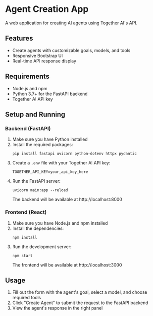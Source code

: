 # Agent Creation App

A web application for creating AI agents using Together AI's API.

## Features

- Create agents with customizable goals, models, and tools
- Responsive Bootstrap UI
- Real-time API response display

## Requirements

- Node.js and npm
- Python 3.7+ for the FastAPI backend
- Together AI API key

## Setup and Running

### Backend (FastAPI)

1. Make sure you have Python installed
2. Install the required packages:
   ```
   pip install fastapi uvicorn python-dotenv httpx pydantic
   ```
3. Create a `.env` file with your Together AI API key:
   ```
   TOGETHER_API_KEY=your_api_key_here
   ```
4. Run the FastAPI server:
   ```
   uvicorn main:app --reload
   ```
   The backend will be available at http://localhost:8000

### Frontend (React)

1. Make sure you have Node.js and npm installed
2. Install the dependencies:
   ```
   npm install
   ```
3. Run the development server:
   ```
   npm start
   ```
   The frontend will be available at http://localhost:3000

## Usage

1. Fill out the form with the agent's goal, select a model, and choose required tools
2. Click "Create Agent" to submit the request to the FastAPI backend
3. View the agent's response in the right panel
